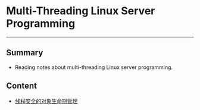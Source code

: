 # **Multi-Threading Linux Server Programming**
***

## **Summary**
  * Reading notes about multi-threading Linux server programming.

## **Content**
  * [线程安全的对象生命期管理](./Chapter01.md)
